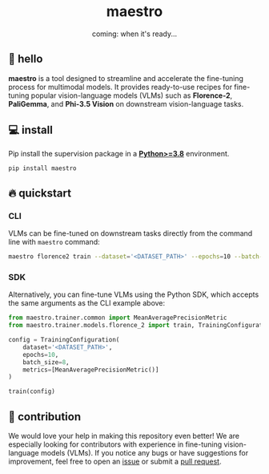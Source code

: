 <div align="center">

  <h1>maestro</h1>

  <p>coming: when it's ready...</p>

</div>

## 👋 hello

**maestro** is a tool designed to streamline and accelerate the fine-tuning process for 
multimodal models. It provides ready-to-use recipes for fine-tuning popular 
vision-language models (VLMs) such as **Florence-2**, **PaliGemma**, and 
**Phi-3.5 Vision** on downstream vision-language tasks.

## 💻 install

Pip install the supervision package in a
[**Python>=3.8**](https://www.python.org/) environment.

```bash
pip install maestro
```

## 🔥 quickstart

### CLI

VLMs can be fine-tuned on downstream tasks directly from the command line with 
`maestro` command:

```bash
maestro florence2 train --dataset='<DATASET_PATH>' --epochs=10 --batch-size=8
```

### SDK

Alternatively, you can fine-tune VLMs using the Python SDK, which accepts the same 
arguments as the CLI example above:

```python
from maestro.trainer.common import MeanAveragePrecisionMetric
from maestro.trainer.models.florence_2 import train, TrainingConfiguration

config = TrainingConfiguration(
    dataset='<DATASET_PATH>',
    epochs=10,
    batch_size=8,
    metrics=[MeanAveragePrecisionMetric()]
)

train(config)
```

## 🦸 contribution

We would love your help in making this repository even better! We are especially 
looking for contributors with experience in fine-tuning vision-language models (VLMs). 
If you notice any bugs or have suggestions for improvement, feel free to open an 
[issue](https://github.com/roboflow/multimodal-maestro/issues) or submit a 
[pull request](https://github.com/roboflow/multimodal-maestro/pulls).
